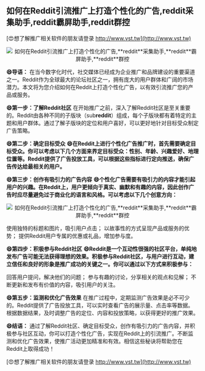 ## **如何在Reddit引流推广上打造个性化的广告,**reddit**采集助手,**reddit**霸屏助手,**reddit**群控**

[😍想了解推广相关软件的朋友请登录 http://www.vst.tw](http://www.vst.tw)

 <center><img src="https://vst.tw/MP4/tuiguang/png/3.png" alt="如何在Reddit引流推广上打造个性化的广告,**reddit**采集助手,**reddit**霸屏助手,**reddit**群控"></center>

**😄导语：**
在当今数字化时代，社交媒体已经成为企业推广和品牌建设的重要渠道之一。Reddit作为全球最大的论坛社区之一，拥有庞大的用户群体和广阔的市场潜力。本文将为您介绍如何在Reddit上打造个性化广告，以有效引流推广您的产品或服务。

**😄第一步：了解Reddit社区**
在开始推广之前，深入了解Reddit社区是至关重要的。Reddit由各种不同的子版块（sub**reddit**）组成，每个子版块都有着特定的主题和用户群体。通过了解子版块的定位和用户喜好，可以更好地针对目标受众制定广告策略。

**😄第二步：确定目标受众**
**😄在Reddit上进行个性化广告推广时，首先需要确定目标受众。你可以考虑以下几个方面来界定目标受众：性别、年龄、兴趣爱好、地理位置等。Reddit提供了广告投放工具，可以根据这些指标进行定向推送，确保广告传达给最相关的用户。**

**😄第三步：创作有吸引力的广告内容**
**😄个性化广告需要有吸引力的内容才能引起用户的兴趣。在Reddit上，用户更倾向于真实、幽默和有趣的内容，因此创作广告时应尽量避免过于商业化的语言和风格。可以考虑以下几个创意方向：**

 <center><img src="https://vst.tw/MP4/tuiguang/png/0.png" alt="如何在Reddit引流推广上打造个性化的广告,**reddit**采集助手,**reddit**霸屏助手,**reddit**群控"></center>

使用独特的标题和图片，吸引用户点击；
以故事性的方式呈现产品或服务的优势；
提供Reddit用户专属的优惠或礼品，增加参与度。

**😄第四步：积极参与Reddit社区**
**😄Reddit是一个互动性很强的社区平台，单纯地发布广告可能无法获得理想的效果。积极参与Reddit社区，与用户进行互动，建立信任和良好的形象是推广成功的关键之一。你可以通过以下方式来积极参与：**

回答用户提问，解决他们的问题；
参与有趣的讨论，分享相关的观点和见解；
不断更新和发布有价值的内容，吸引用户的关注。

**😄第五步：监测和优化广告效果**
在推广过程中，定期监测广告效果是必不可少的。Reddit提供了广告投放工具，可以实时查看广告的展示量、点击率等数据。根据数据结果，及时调整广告的定位、内容和投放策略，以获得更好的推广效果。

**😄结语：**
通过了解Reddit社区、确定目标受众，创作有吸引力的广告内容，并积极参与社区互动，你可以打造个性化广告，实现在Reddit上的引流推广。不断监测和优化广告效果，使推广活动更加精准和有效。相信这些秘诀将帮助您在Reddit上取得成功！

[😍想了解推广相关软件的朋友请登录 http://www.vst.tw](http://www.vst.tw)



